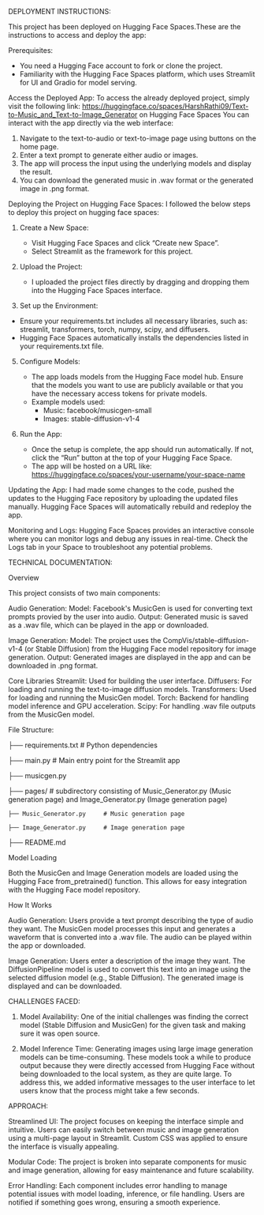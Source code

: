 DEPLOYMENT INSTRUCTIONS: 
 
This project has been deployed on Hugging Face Spaces.These are the instructions to access and deploy the app:

Prerequisites:
- You need a Hugging Face account to fork or clone the project.
- Familiarity with the Hugging Face Spaces platform, which uses Streamlit for UI and Gradio for model serving.

Access the Deployed App:
To access the already deployed project, simply visit the following link:
https://huggingface.co/spaces/HarshRathi09/Text-to-Music_and_Text-to-Image_Generator on Hugging Face Spaces
You can interact with the app directly via the web interface:
1. Navigate to the text-to-audio or text-to-image page using buttons on the home page. 
2. Enter a text prompt to generate either audio or images.
3. The app will process the input using the underlying models and display the result.
4. You can download the generated music in .wav format or the generated image in .png format.

Deploying the Project on Hugging Face Spaces:
I followed the below steps to deploy this project on hugging face spaces:

1. Create a New Space:
   - Visit Hugging Face Spaces and click “Create new Space”.
   - Select Streamlit as the framework for this project.

2. Upload the Project:
   - I uploaded the project files directly by dragging and dropping them into the Hugging Face Spaces interface.

4. Set up the Environment:
 - Ensure your requirements.txt includes all necessary libraries, such as: streamlit, transformers, torch, numpy, scipy, and diffusers.  
 - Hugging Face Spaces automatically installs the dependencies listed in your requirements.txt file.
   
5. Configure Models:
   - The app loads models from the Hugging Face model hub. Ensure that the models you want to use are publicly available or that you have the necessary access tokens for private models.
   - Example models used: 
     - Music: facebook/musicgen-small
     - Images: stable-diffusion-v1-4

6. Run the App:
   - Once the setup is complete, the app should run automatically. If not, click the “Run” button at the top of your Hugging Face Space.
   - The app will be hosted on a URL like: https://huggingface.co/spaces/your-username/your-space-name

Updating the App:
I had made some changes to the code, pushed the updates to the Hugging Face repository by uploading the updated files manually.
Hugging Face Spaces will automatically rebuild and redeploy the app.

Monitoring and Logs:
Hugging Face Spaces provides an interactive console where you can monitor logs and debug any issues in real-time.
Check the Logs tab in your Space to troubleshoot any potential problems.

TECHNICAL DOCUMENTATION: 

Overview

This project consists of two main components:

Audio Generation:
Model: Facebook's MusicGen is used for converting text prompts provied by the user into audio.
Output: Generated music is saved as a .wav file, which can be played in the app or downloaded.

Image Generation:
Model: The project uses the CompVis/stable-diffusion-v1-4 (or Stable Diffusion) from the Hugging Face model repository for image generation.
Output: Generated images are displayed in the app and can be downloaded in .png format.

Core Libraries
Streamlit: Used for building the user interface.
Diffusers: For loading and running the text-to-image diffusion models.
Transformers: Used for loading and running the MusicGen model.
Torch: Backend for handling model inference and GPU acceleration.
Scipy: For handling .wav file outputs from the MusicGen model.

File Structure:

├── requirements.txt          # Python dependencies

├── main.py                   # Main entry point for the Streamlit app

├── musicgen.py 

├── pages/                     # subdirectory  consisting of Music_Generator.py (Music generation page) and Image_Generator.py (Image generation page) 
   
    ├── Music_Generator.py     # Music generation page
   
    ├── Image_Generator.py     # Image generation page
├── README.md                 
               
Model Loading

Both the MusicGen and Image Generation models are loaded using the Hugging Face from_pretrained() function. This allows for easy integration with the Hugging Face model repository.

How It Works

Audio Generation:
Users provide a text prompt describing the type of audio they want.
The MusicGen model processes this input and generates a waveform that is converted into a .wav file.
The audio can be played within the app or downloaded.

Image Generation:
Users enter a description of the image they want.
The DiffusionPipeline model is used to convert this text into an image using the selected diffusion model (e.g., Stable Diffusion).
The generated image is displayed and can be downloaded.

CHALLENGES FACED:

1. Model Availability:
One of the initial challenges was finding the correct model (Stable Diffusion and MusicGen) for the given task and making sure it was open source.

2. Model Inference Time:
Generating images using large image generation models can be time-consuming. These models took a while to produce output because they were directly accessed from Hugging Face without being downloaded to the local system, as they are quite large. To address this, we added informative messages to the user interface to let users know that the process might take a few seconds.


APPROACH:

Streamlined UI: The project focuses on keeping the interface simple and intuitive. Users can easily switch between music and image generation using a multi-page layout in Streamlit. Custom CSS was applied to ensure the interface is visually appealing.

Modular Code: The project is broken into separate components for music and image generation, allowing for easy maintenance and future scalability.

Error Handling: Each component includes error handling to manage potential issues with model loading, inference, or file handling. Users are notified if something goes wrong, ensuring a smooth experience.
